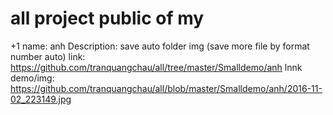 # all project public of my

+1 name: anh
 Description: save auto folder img (save more file by format number auto)
 link: https://github.com/tranquangchau/all/tree/master/Smalldemo/anh
 lnnk demo/img: https://github.com/tranquangchau/all/blob/master/Smalldemo/anh/2016-11-02_223149.jpg


